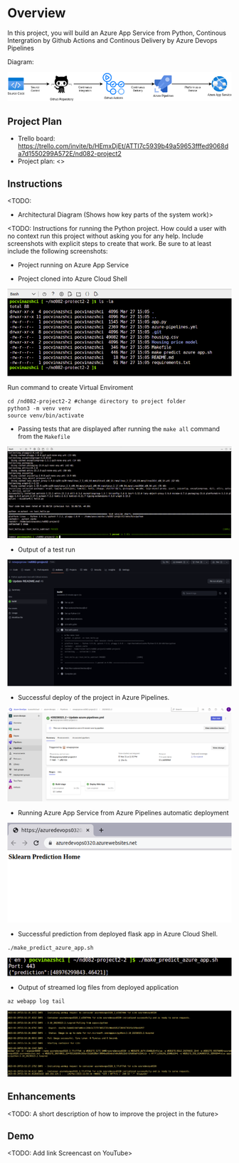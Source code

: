 # Overview

In this project, you will build an Azure App Service from Python, Continous Intergration by Github Actions and Continous Delivery by Azure Devops Pipelines

Diagram:

![alt](/img/diagram.drawio.png)

## Project Plan

* Trello board: https://trello.com/invite/b/HEmxDjEt/ATTI7c5939b49a59653fffed9068da7d1550299A572E/nd082-project2
* Project plan: <>

## Instructions

<TODO:  
* Architectural Diagram (Shows how key parts of the system work)>

<TODO:  Instructions for running the Python project.  How could a user with no context run this project without asking you for any help.  Include screenshots with explicit steps to create that work. Be sure to at least include the following screenshots:

* Project running on Azure App Service

* Project cloned into Azure Cloud Shell

![alt](/img/project_cloned_to_azure_cloud_shell.png)

Run command to create Virtual Enviroment
```
cd /nd082-project2-2 #change directory to project folder
python3 -m venv venv
source venv/bin/activate
```

* Passing tests that are displayed after running the `make all` command from the `Makefile`

![alt](/img/venv_passing_test_Makefile.png)

* Output of a test run

![alt](/img/github_action_pass.png)

* Successful deploy of the project in Azure Pipelines.

![alt](/img/az_pipelines_run.png)

* Running Azure App Service from Azure Pipelines automatic deployment

![alt](/img/az_webapp_running.png)

* Successful prediction from deployed flask app in Azure Cloud Shell.

```bash
./make_predict_azure_app.sh
```

![alt](/img/make_prediction.png)

* Output of streamed log files from deployed application
```
az webapp log tail
```

![alt](/img/az_webapp_log_tail.png)

## Enhancements

<TODO: A short description of how to improve the project in the future>

## Demo 

<TODO: Add link Screencast on YouTube>


